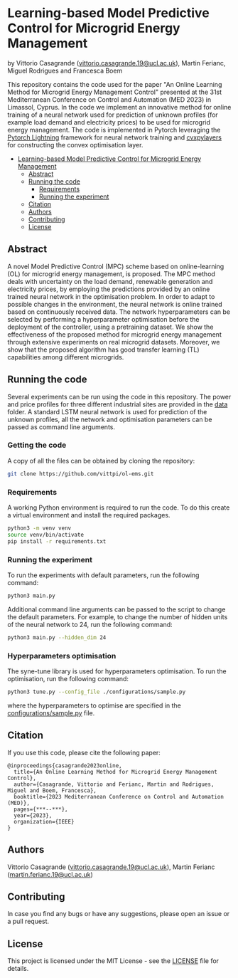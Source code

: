 # Learning-based Model Predictive Control for Microgrid Energy Management

by Vittorio Casagrande (vittorio.casagrande.19@ucl.ac.uk), Martin Ferianc, Miguel Rodrigues and Francesca Boem

This repository contains the code used for the paper "An Online Learning Method for Microgrid Energy Management Control" presented at the 31st Mediterranean Conference on Control and Automation (MED 2023) in Limassol, Cyprus. 
In the code we implement an innovative method for online training of a neural network used for prediction of unknown profiles (for example load demand and electricity prices) to be used for microgrid energy management.
The code is implemented in Pytorch leveraging the [Pytorch Lightning](https://www.pytorchlightning.ai/) framework for neural network training and [cvxpylayers](https://github.com/cvxgrp/cvxpylayers) for constructing the convex optimisation layer.

- [Learning-based Model Predictive Control for Microgrid Energy Management](#learning-based-model-predictive-control-for-microgrid-energy-management)
  - [Abstract](#abstract)
  - [Running the code](#running-the-code)
    - [Requirements](#requirements)
    - [Running the experiment](#running-the-experiment)
  - [Citation](#citation)
  - [Authors](#authors)
  - [Contributing](#contributing)
  - [License](#license)

## Abstract
A novel Model Predictive Control (MPC) scheme based on online-learning (OL) for microgrid
energy management, is proposed.
The MPC method deals with uncertainty on the load demand, renewable generation and electricity prices, by employing the predictions provided by an online trained neural network in the optimisation problem. 
In order to adapt to possible changes in the environment, the neural network is online trained based on continuously received data.
The network hyperparameters can be selected by performing a hyperparameter optimisation before the deployment of the controller, using a pretraining dataset.
We show the effectiveness of the proposed method for microgrid energy management through extensive experiments on real microgrid datasets.
Moreover, we show that the proposed algorithm has good transfer learning (TL) capabilities among different microgrids.

## Running the code
Several experiments can be run using the code in this repository.
The power and price profiles for three different industrial sites are provided in the [data](data) folder.
A standard LSTM neural network is used for prediction of the unknown profiles, all the network and optimisation parameters can be passed as command line arguments.

### Getting the code
A copy of all the files can be obtained by cloning the repository:
```bash
git clone https://github.com/vittpi/ol-ems.git
```
### Requirements
A working Python environment is required to run the code.
To do this create a virtual environment and install the required packages.

```bash
python3 -m venv venv
source venv/bin/activate
pip install -r requirements.txt
```

### Running the experiment
To run the experiments with default parameters, run the following command:
```bash
python3 main.py
```
Additional command line arguments can be passed to the script to change the default parameters. For example, to change the number of hidden units of the neural network to 24, run the following command:
```bash
python3 main.py --hidden_dim 24
```

### Hyperparameters optimisation
The syne-tune library is used for hyperparameters optimisation.
To run the optimisation, run the following command:
```bash
python3 tune.py --config_file ./configurations/sample.py
```
where the hyperparameters to optimise are specified in the [configurations/sample.py](configurations/sample.py) file.

## Citation
If you use this code, please cite the following paper:
```
@inproceedings{casagrande2023online,
  title={An Online Learning Method for Microgrid Energy Management Control},
  author={Casagrande, Vittorio and Ferianc, Martin and Rodrigues, Miguel and Boem, Francesca},
  booktitle={2023 Mediterranean Conference on Control and Automation (MED)},
  pages={***--***},
  year={2023},
  organization={IEEE}
}
```

## Authors
Vittorio Casagrande (vittorio.casagrande.19@ucl.ac.uk), Martin Ferianc (martin.ferianc.19@ucl.ac.uk)

## Contributing
In case you find any bugs or have any suggestions, please open an issue or a pull request.

## License
This project is licensed under the MIT License - see the [LICENSE](LICENSE) file for details.
